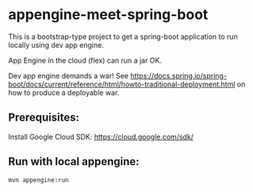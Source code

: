 # appengine-meet-spring-boot
This is a bootstrap-type project to  get a spring-boot application to run locally using dev app engine.

App Engine in the cloud (flex) can run a jar OK. 

Dev app engine demands a war! 
See https://docs.spring.io/spring-boot/docs/current/reference/html/howto-traditional-deployment.html 
on how to produce a deployable war.

## Prerequisites: 
Install Google Cloud SDK:  https://cloud.google.com/sdk/

## Run with local appengine:
```
mvn appengine:run
```

